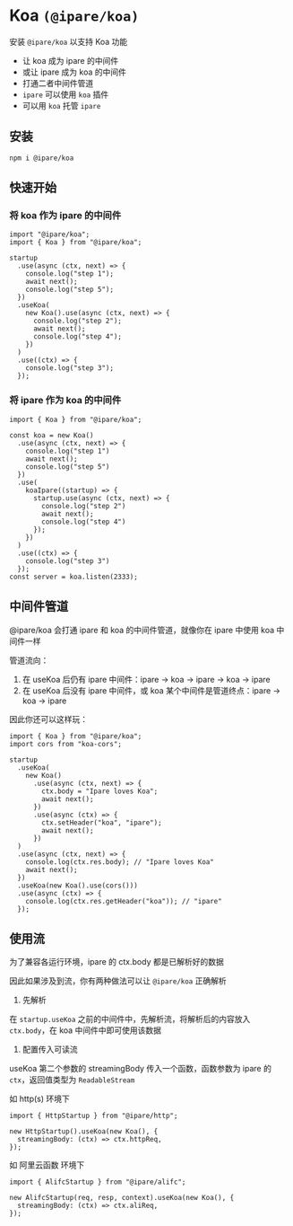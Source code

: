 # Koa `(@ipare/koa)`

安装 `@ipare/koa` 以支持 Koa 功能

- 让 koa 成为 ipare 的中间件
- 或让 ipare 成为 koa 的中间件
- 打通二者中间件管道
- `ipare` 可以使用 `koa` 插件
- 可以用 `koa` 托管 `ipare`

## 安装

```
npm i @ipare/koa
```

## 快速开始

### 将 koa 作为 ipare 的中间件

```TS
import "@ipare/koa";
import { Koa } from "@ipare/koa";

startup
  .use(async (ctx, next) => {
    console.log("step 1");
    await next();
    console.log("step 5");
  })
  .useKoa(
    new Koa().use(async (ctx, next) => {
      console.log("step 2");
      await next();
      console.log("step 4");
    })
  )
  .use((ctx) => {
    console.log("step 3");
  });
```

### 将 ipare 作为 koa 的中间件

```TS
import { Koa } from "@ipare/koa";

const koa = new Koa()
  .use(async (ctx, next) => {
    console.log("step 1")
    await next();
    console.log("step 5")
  })
  .use(
    koaIpare((startup) => {
      startup.use(async (ctx, next) => {
        console.log("step 2")
        await next();
        console.log("step 4")
      });
    })
  )
  .use((ctx) => {
    console.log("step 3")
  });
const server = koa.listen(2333);
```

## 中间件管道

@ipare/koa 会打通 ipare 和 koa 的中间件管道，就像你在 ipare 中使用 koa 中间件一样

管道流向：

1. 在 useKoa 后仍有 ipare 中间件：ipare -> koa -> ipare -> koa -> ipare
2. 在 useKoa 后没有 ipare 中间件，或 koa 某个中间件是管道终点：ipare -> koa -> ipare

因此你还可以这样玩：

```TS
import { Koa } from "@ipare/koa";
import cors from "koa-cors";

startup
  .useKoa(
    new Koa()
      .use(async (ctx, next) => {
        ctx.body = "Ipare loves Koa";
        await next();
      })
      .use(async (ctx) => {
        ctx.setHeader("koa", "ipare");
        await next();
      })
  )
  .use(async (ctx, next) => {
    console.log(ctx.res.body); // "Ipare loves Koa"
    await next();
  })
  .useKoa(new Koa().use(cors()))
  .use(async (ctx) => {
    console.log(ctx.res.getHeader("koa")); // "ipare"
  });
```

## 使用流

为了兼容各运行环境，ipare 的 ctx.body 都是已解析好的数据

因此如果涉及到流，你有两种做法可以让 `@ipare/koa` 正确解析

1. 先解析

在 `startup.useKoa` 之前的中间件中，先解析流，将解析后的内容放入 `ctx.body`，在 koa 中间件中即可使用该数据

1. 配置传入可读流

useKoa 第二个参数的 streamingBody 传入一个函数，函数参数为 ipare 的 `ctx`，返回值类型为 `ReadableStream`

如 http(s) 环境下

```TS
import { HttpStartup } from "@ipare/http";

new HttpStartup().useKoa(new Koa(), {
  streamingBody: (ctx) => ctx.httpReq,
});
```

如 阿里云函数 环境下

```TS
import { AlifcStartup } from "@ipare/alifc";

new AlifcStartup(req, resp, context).useKoa(new Koa(), {
  streamingBody: (ctx) => ctx.aliReq,
});
```
